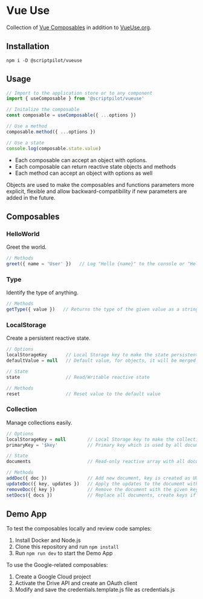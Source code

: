 # Vue Use

Collection of [Vue Composables](https://vuejs.org/guide/reusability/composables.html) in addition to [VueUse.org](https://vueuse.org/).

## Installation

````
npm i -D @scriptpilot/vueuse
````

## Usage

````js
// Import to the application store or to any component
import { useComposable } from '@scriptpilot/vueuse'

// Initalize the composable
const composable = useComposable({ ...options })

// Use a method
composable.method({ ...options })

// Use a state
console.log(composable.state.value)
````

- Each composable can accept an object with options.
- Each composable can return reactive state objects and methods
- Each method can accept an object with options as well

Objects are used to make the composables and functions parameters more explicit, flexible and allow backward-compatibility if new parameters are added in the future.

## Composables

### HelloWorld

Greet the world.

````js
// Methods
greet({ name = 'User' })   // Log "Hello {name}" to the console or "Hello User" by default
````

### Type

Identify the type of anything.

````js
// Methods
getType({ value })   // Returns the type of the given value as a string
````

### LocalStorage

Create a persistent reactive state.

````js
// Options
localStorageKey       // Local Storage key to make the state persistent
defaultValue = null   // Default value, for objects, it will be merged with the local storage

// State
state                 // Read/Writable reactive state

// Methods
reset                 // Reset value to the default value
````

### Collection

Manage collections easily.

````js
// Options
localStorageKey = null        // Local Storage key to make the collection persistent
primaryKey = '$key'           // Primary key which is used by all documents of the collection

// State
documents                     // Read-only reactive array with all documents of the collection

// Methods
addDoc({ doc })               // Add new document, key is created as UUID v4 if not provided
updateDoc({ key, updates })   // Apply the updates to the documemt with the given key 
removeDoc({ key })            // Remove the document with the given key
setDocs({ docs })             // Replace all documents, create keys if not provided
````

## Demo App

To test the composables locally and review code samples:

1. Install Docker and Node.js
2. Clone this repository and run `npm install`
4. Run `npm run dev` to start the Demo App

To use the Google-related composables:

1. Create a Google Cloud project 
2. Activate the Drive API and create an OAuth client
3. Modify and save the credentials.template.js file as credentials.js
